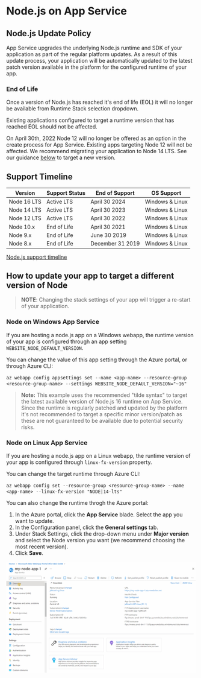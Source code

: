 # Node.js on App Service

## Node.js Update Policy

App Service upgrades the underlying Node.js runtime and SDK of your application as part of the regular platform updates. As a result of this update process, your application will be automatically updated to the latest patch version available in the platform for the configured runtime of your app.

### End of Life

Once a version of Node.js has reached it's end of life (EOL) it will no longer be available from Runtime Stack selection dropdown.

Existing applications configured to target a runtime version that has reached EOL should not be affected.

On April 30th, 2022 Node 12 will no longer be offered as an option in the create process for App Service. Existing apps targeting Node 12 will not be affected.  We recommend migrating your application to Node 14 LTS.  See our guidance [below](#how-to-update-your-app-to-target-a-different-version-of-node) to target a new version.

## Support Timeline

|    Version    | Support Status |   End of Support  |   OS Support    |
|---------------| -------------- | ----------------- |---------------- |
|  Node 16 LTS  | Active LTS     | April 30 2024     | Windows & Linux |
|  Node 14 LTS  | Active LTS     | April 30 2023     | Windows & Linux |
|  Node 12 LTS  | Active LTS     | April 30 2022     | Windows & Linux |
|  Node 10.x    | End of Life    | April 30 2021     | Windows & Linux |
|  Node 9.x     | End of Life    | June 30 2019      | Windows & Linux |
|  Node 8.x     | End of Life    | December 31 2019  | Windows & Linux |

[Node.js support timeline](https://nodejs.org/about/releases/)

## How to update your app to target a different version of Node

>**NOTE**:
>Changing the stack settings of your app will trigger a re-start of your application.

### Node on Windows App Service

If you are hosting a node.js app on a Windows webapp, the runtime version of your app is configured through an app setting `WEBSITE_NODE_DEFAULT_VERSION`.

You can change the value of this app setting through the Azure portal, or through Azure CLI:

```azurecli-interactive
az webapp config appsettings set --name <app-name> --resource-group <resource-group-name> --settings WEBSITE_NODE_DEFAULT_VERSION="~16"
```

> **Note:** This example uses the recommended "tilde syntax" to target the latest available version of Node.js 16 runtime on App Service.
> Since the runtime is regularly patched and updated by the platform it's not recommended to target a specific minor version/patch as these are not guaranteed to be available due to potential security risks.

### Node on Linux App Service

If you are hosting a node.js app on a Linux webapp, the runtime version of your app is configured through `linux-fx-version` property.

You can change the target runtime through Azure CLI:

```azurecli-interactive
az webapp config set --resource-group <resource-group-name> --name <app-name> --linux-fx-version "NODE|14-lts"
```

You can also change the runtime throgh the Azure portal: 

1. In the Azure portal, click the **App Service** blade. Select the app you want to update. 
2. In the Configuration panel, click the **General settings** tab.
3. Under Stack Settings, click the drop-down menu under **Major version** and select the Node version you want (we recommend choosing the most recent version).
4. Click **Save**.

![Node Version](./media/node.gif)
